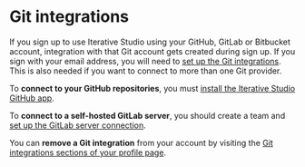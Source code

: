 # Git integrations

If you sign up to use Iterative Studio using your GitHub, GitLab or Bitbucket
account, integration with that Git account gets created during sign up. If you
sign with your email address, you will need to
[set up the Git integrations](/doc/studio/user-guide/account-and-billing#git-integrations).
This is also needed if you want to connect to more than one Git provider.

To **connect to your GitHub repositories**, you must
[install the Iterative Studio GitHub app](/doc/studio/user-guide/git-integrations/github-app).

To **connect to a self-hosted GitLab server**, you should create a team and
[set up the GitLab server connection](/doc/studio/user-guide/git-integrations/custom-gitlab-server).

You can **remove a Git integration** from your account by visiting the
[Git integrations sections of your profile page](/doc/studio/user-guide/account-and-billing#git-integrations).
